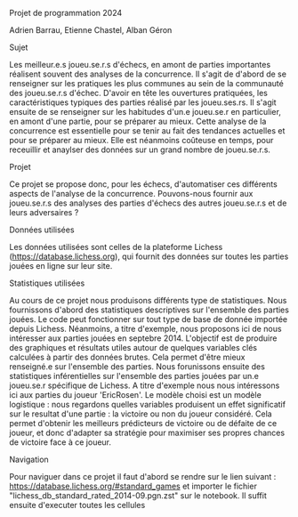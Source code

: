 Projet de programmation 2024

Adrien Barrau, Etienne Chastel, Alban Géron


Sujet

Les meilleur.e.s joueu.se.r.s d'échecs, en amont de parties importantes réalisent souvent des analyses de la concurrence. Il s'agit de d'abord de se renseigner sur les pratiques les plus communes au sein de la communauté des joueu.se.r.s d'échec. D'avoir en tête les ouvertures pratiquées, les caractéristiques typiques des parties réalisé par les joueu.ses.rs. Il s'agit ensuite de se renseigner sur les habitudes d'un.e joueu.se.r en particulier, en amont d'une partie, pour se préparer au mieux. Cette analyse de la concurrence est essentielle pour se tenir au fait des tendances actuelles et pour se préparer au mieux. Elle est néanmoins coûteuse en temps, pour receuillir et anaylser des données sur un grand nombre de joueu.se.r.s. 


Projet

Ce projet se propose donc, pour les échecs, d'automatiser ces différents aspects de l'analyse de la concurrence. Pouvons-nous fournir aux joueu.se.r.s des analyses des parties d'échecs des autres joueu.se.r.s et de leurs adversaires ?


Données utilisées

Les données utilisées sont celles de la plateforme Lichess (https://database.lichess.org), qui fournit des données sur toutes les parties jouées en ligne sur leur site. 


Statistiques utilisées

Au cours de ce projet nous produisons différents type de statistiques.
Nous fournissons d'abord des statistiques descriptives sur l'ensemble des parties jouées. Le code peut fonctionner sur tout type de base de donnée importée depuis Lichess. Néanmoins, a titre d'exemple, nous proposons ici de nous intéresser aux parties jouées en septebre 2014. L'objectif est de produire des graphiques et résultats utiles autour de quelques variables clés calculées à partir des données brutes. Cela permet d'être mieux renseigné.e sur l'ensemble des parties.
Nous forunissons ensuite des statistiques inférentielles sur l'ensemble des parties jouées par un.e joueu.se.r spécifique de Lichess. A titre d'exemple nous nous intéressons ici aux parties du joueur 'EricRosen'. Le modèle choisi est un modèle logistique : nous regardons quelles variables produisent un effet significatif sur le resultat d'une partie : la victoire ou non du joueur considéré. Cela permet d'obtenir les meilleurs prédicteurs de victoire ou de défaite de ce joueur, et donc d'adapter sa stratégie pour maximiser ses propres chances de victoire face à ce joueur.


Navigation

Pour naviguer dans ce projet il faut d'abord se rendre sur le lien suivant : https://database.lichess.org/#standard_games et importer le fichier "lichess_db_standard_rated_2014-09.pgn.zst" sur le notebook. Il suffit ensuite d'executer toutes les cellules
